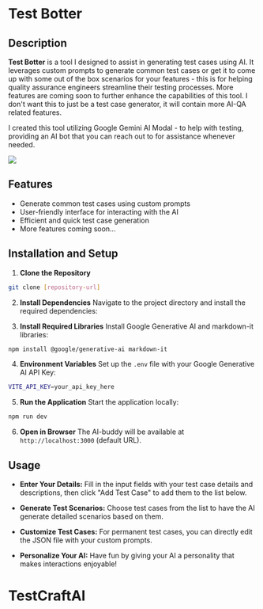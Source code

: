# Test Botter 

## Description

**Test Botter**  is a tool I designed to assist in generating test cases using AI. It leverages custom prompts to generate common test cases or get it to come up with some out of the box scenarios for your features - this is for helping quality assurance engineers streamline their testing processes. More features are coming soon to further enhance the capabilities of this tool. I don't want this to just be a test case generator, it will contain more AI-QA related features. 

I created this tool utilizing Google Gemini AI Modal - to help with testing, providing an AI bot that you can reach out to for assistance whenever needed.


![](https://raw.githubusercontent.com/bennhub/GitHub-QA-Portfolio/6b584793888b9a8d4899fad0d0477a19e578c844/AI-QA%20Projects/ai_bot_testcase_3.gif
)



## Features

- Generate common test cases using custom prompts
- User-friendly interface for interacting with the AI
- Efficient and quick test case generation
- More features coming soon...


## Installation and Setup

1. **Clone the Repository**
```bash
git clone [repository-url]
```

2. **Install Dependencies**
Navigate to the project directory and install the required dependencies:

3. **Install Required Libraries**
Install Google Generative AI and markdown-it libraries:
```bash
npm install @google/generative-ai markdown-it
```

4. **Environment Variables**
Set up the `.env` file with your Google Generative AI API Key:
```bash
VITE_API_KEY=your_api_key_here
```

5. **Run the Application**
Start the application locally:
```bash
npm run dev
```

6. **Open in Browser**
The AI-buddy will be available at `http://localhost:3000` (default URL).

## Usage

 - **Enter Your Details:** Fill in the input fields with your test case details and descriptions, then click "Add Test Case" to add them to the list below.

 - **Generate Test Scenarios:** Choose test cases from the list to have the AI generate detailed scenarios based on them.

 - **Customize Test Cases:** For permanent test cases, you can directly edit the JSON file with your custom prompts.

 - **Personalize Your AI:** Have fun by giving your AI a personality that makes interactions enjoyable!

# TestCraftAI
